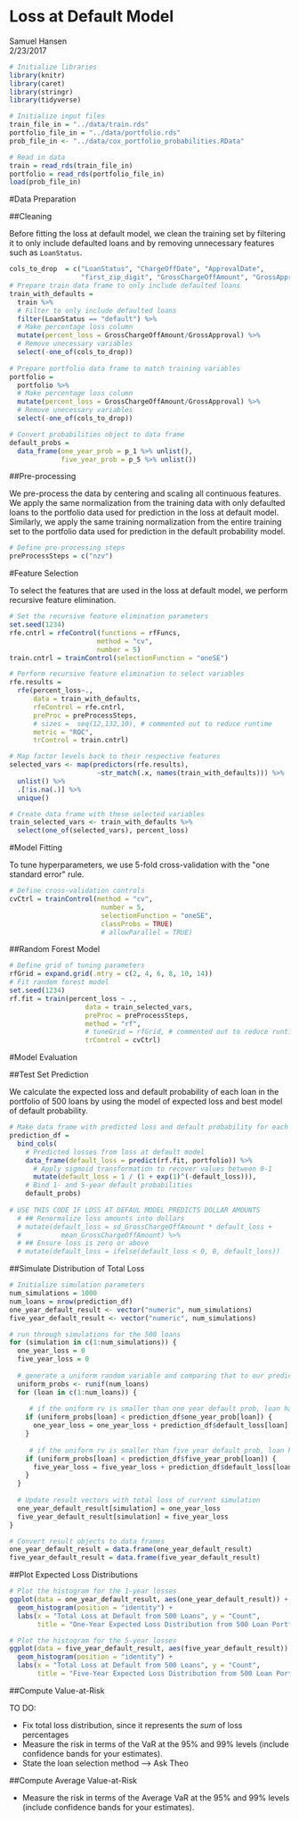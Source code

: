 # Loss at Default Model
Samuel Hansen  
2/23/2017  




```r
# Initialize libraries 
library(knitr)
library(caret)
library(stringr)
library(tidyverse)

# Initialize input files 
train_file_in = "../data/train.rds"
portfolio_file_in = "../data/portfolio.rds"
prob_file_in <- "../data/cox_portfolio_probabilities.RData"

# Read in data 
train = read_rds(train_file_in)
portfolio = read_rds(portfolio_file_in)
load(prob_file_in)
```

#Data Preparation

##Cleaning

Before fitting the loss at default model, we clean the training set 
by filtering it to only include defaulted loans and by removing unnecessary
features such as `LoanStatus`. 


```r
cols_to_drop  = c("LoanStatus", "ChargeOffDate", "ApprovalDate", 
                  "first_zip_digit", "GrossChargeOffAmount", "GrossApproval")
# Prepare train data frame to only include defaulted loans 
train_with_defaults = 
  train %>%
  # Filter to only include defaulted loans
  filter(LoanStatus == "default") %>%
  # Make percentage loss column 
  mutate(percent_loss = GrossChargeOffAmount/GrossApproval) %>%
  # Remove unecessary variables 
  select(-one_of(cols_to_drop))
  
# Prepare portfolio data frame to match training variables 
portfolio = 
  portfolio %>%
  # Make percentage loss column 
  mutate(percent_loss = GrossChargeOffAmount/GrossApproval) %>%
  # Remove unecessary variables 
  select(-one_of(cols_to_drop)) 

# Convert probabilities object to data frame 
default_probs = 
  data_frame(one_year_prob = p_1 %>% unlist(),
             five_year_prob = p_5 %>% unlist()) 
```

##Pre-processing

We pre-process the data by centering and scaling all continuous features. 
We apply the same normalization from the training data with only defaulted loans
to the portfolio data used for prediction in the loss at default model. 
Similarly, we apply the same training normalization from the entire training 
set to the portfolio data used for prediction in the default probability model.


```r
# Define pre-processing steps
preProcessSteps = c("nzv")
```

#Feature Selection

To select the features that are used in the loss at default model, 
we perform recursive feature elimination. 


```r
# Set the recursive feature elimination parameters 
set.seed(1234)
rfe.cntrl = rfeControl(functions = rfFuncs,
                      method = "cv",
                      number = 5)
train.cntrl = trainControl(selectionFunction = "oneSE")

# Perform recursive feature elimination to select variables
rfe.results =
  rfe(percent_loss~.,
      data = train_with_defaults,
      rfeControl = rfe.cntrl,
      preProc = preProcessSteps,
      # sizes =  seq(12,132,10), # commented out to reduce runtime 
      metric = "ROC",
      trControl = train.cntrl)

# Map factor levels back to their respective features 
selected_vars <- map(predictors(rfe.results), 
                      ~str_match(.x, names(train_with_defaults))) %>% 
  unlist() %>% 
  .[!is.na(.)] %>%
  unique()

# Create data frame with these selected variables 
train_selected_vars <- train_with_defaults %>%
  select(one_of(selected_vars), percent_loss)
```

#Model Fitting 

To tune hyperparameters, we use 5-fold cross-validation with the "one standard 
error" rule. 


```r
# Define cross-validation controls 
cvCtrl = trainControl(method = "cv", 
                       number = 5,
                       selectionFunction = "oneSE",
                       classProbs = TRUE)
                       # allowParallel = TRUE)
```

##Random Forest Model 

```r
# Define grid of tuning parameters
rfGrid = expand.grid(.mtry = c(2, 4, 6, 8, 10, 14))
# Fit random forest model
set.seed(1234)
rf.fit = train(percent_loss ~ .,
                   data = train_selected_vars,
                   preProc = preProcessSteps,
                   method = "rf",
                   # tuneGrid = rfGrid, # commented out to reduce runtime 
                   trControl = cvCtrl)
```

#Model Evaluation 

##Test Set Prediction  

We calculate the expected loss and default probability of each loan in the 
portfolio of 500 loans by using the model of expected loss and best model
of default probability. 


```r
# Make data frame with predicted loss and default probability for each loan
prediction_df = 
  bind_cols(
    # Predicted losses from loss at default model 
    data_frame(default_loss = predict(rf.fit, portfolio)) %>%
      # Apply sigmoid transformation to recover values between 0-1 
      mutate(default_loss = 1 / (1 + exp(1)^(-default_loss))),
    # Bind 1- and 5-year default probabilities
    default_probs) 
 
# USE THIS CODE IF LOSS AT DEFAUL MODEL PREDICTS DOLLAR AMOUNTS
  # ## Renormalize loss amounts into dollars 
  # mutate(default_loss = sd_GrossChargeOffAmount * default_loss +
  #          mean_GrossChargeOffAmount) %>%
  # ## Ensure loss is zero or above 
  # mutate(default_loss = ifelse(default_loss < 0, 0, default_loss))
```

##Simulate Distribution of Total Loss 

```r
# Initialize simulation parameters 
num_simulations = 1000
num_loans = nrow(prediction_df)
one_year_default_result <- vector("numeric", num_simulations)
five_year_default_result <- vector("numeric", num_simulations)

# run through simulations for the 500 loans
for (simulation in c(1:num_simulations)) {
  one_year_loss = 0  
  five_year_loss = 0  
  
  # generate a uniform random variable and comparing that to our prediction 
  uniform_probs <- runif(num_loans)
  for (loan in c(1:num_loans)) {
    
     # if the uniform rv is smaller than one year default prob, loan has defaulted
    if (uniform_probs[loan] < prediction_df$one_year_prob[loan]) {
      one_year_loss = one_year_loss + prediction_df$default_loss[loan]
    } 
    
     # if the uniform rv is smaller than five year default prob, loan has defaulted
    if (uniform_probs[loan] < prediction_df$five_year_prob[loan]) {
      five_year_loss = five_year_loss + prediction_df$default_loss[loan]
    } 
  }
  
  # Update result vectors with total loss of current simulation 
  one_year_default_result[simulation] = one_year_loss
  five_year_default_result[simulation] = five_year_loss
}

# Convert result objects to data frames 
one_year_default_result = data.frame(one_year_default_result)
five_year_default_result = data.frame(five_year_default_result)
```

##Plot Expected Loss Distributions

```r
# Plot the histogram for the 1-year losses 
ggplot(data = one_year_default_result, aes(one_year_default_result)) +
  geom_histogram(position = "identity") +
  labs(x = "Total Loss at Default from 500 Loans", y = "Count", 
       title = "One-Year Expected Loss Distribution from 500 Loan Portfolio")
```


```r
# Plot the histogram for the 5-year losses 
ggplot(data = five_year_default_result, aes(five_year_default_result)) +
  geom_histogram(position = "identity") +
  labs(x = "Total Loss at Default from 500 Loans", y = "Count", 
       title = "Five-Year Expected Loss Distribution from 500 Loan Portfolio")
```

##Compute Value-at-Risk

TO DO:

- Fix total loss distribution, since it represents the *sum* of loss percentages 
- Measure the risk in terms of the VaR at the 95% and 99% levels 
(include confidence bands for your estimates). 
- State the loan selection method --> Ask Theo 

##Compute Average Value-at-Risk

- Measure the risk in terms of the Average VaR at the 95% and 99% levels 
(include confidence bands for your estimates). 


